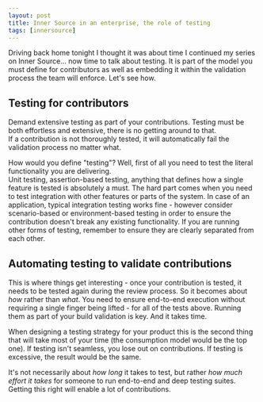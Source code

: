 ```yaml
---
layout: post
title: Inner Source in an enterprise, the role of testing
tags: [innersource]
---
```

Driving back home tonight I thought it was about time I continued my series on Inner Source... now time to talk about testing.
It is part of the model you must define for contributors as well as embedding it within the validation process the team will enforce. Let's see how.

## Testing for contributors
Demand extensive testing as part of your contributions. Testing must be both effortless and extensive, there is no getting around to that.  
If a contribution is not thoroughly tested, it will automatically fail the validation process no matter what.  

How would you define "testing"? Well, first of all you need to test the literal functionality you are delivering.  
Unit testing, assertion-based testing, anything that defines how a single feature is tested is absolutely a must. The hard part comes when you need to test integration with other features or parts of the system. In case of an application, typical integration testing works fine - however consider scenario-based or environment-based testing in order to ensure the contribution doesn't break any existing functionality. If you are running other forms of testing, remember to ensure they are clearly separated from each other.

## Automating testing to validate contributions
This is where things get interesting - once your contribution is tested, it needs to be tested again during the review process. So it becomes about _how_ rather than _what_.
You need to ensure end-to-end execution without requiring a single finger being lifted - for all of the tests above. Running them as part of your build validation is key. And it takes time.

When designing a testing strategy for your product this is the second thing that will take most of your time (the consumption model would be the top one). If testing isn't seamless, you lose out on contributions. If testing is excessive, the result would be the same.

It's not necessarily about _how long_ it takes to test, but rather _how much effort it takes_ for someone to run end-to-end and deep testing suites. Getting this right will enable a lot of contributions.

